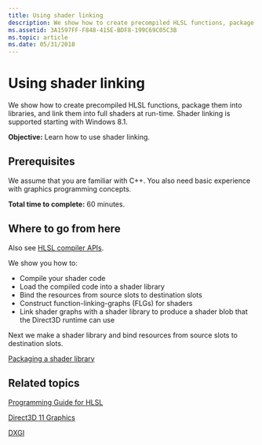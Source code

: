 ```yaml
---
title: Using shader linking
description: We show how to create precompiled HLSL functions, package them into libraries, and link them into full shaders at run-time.
ms.assetid: 3A1597FF-F848-415E-BDF8-199C69C05C3B
ms.topic: article
ms.date: 05/31/2018
---
```


# Using shader linking

We show how to create precompiled HLSL functions, package them into libraries, and link them into full shaders at run-time. Shader linking is supported starting with Windows 8.1.

**Objective:** Learn how to use shader linking.

## Prerequisites

We assume that you are familiar with C++. You also need basic experience with graphics programming concepts.

**Total time to complete:** 60 minutes.

## Where to go from here

Also see [HLSL compiler APIs](dx-graphics-d3dcompiler-reference.md).

We show you how to:

-   Compile your shader code
-   Load the compiled code into a shader library
-   Bind the resources from source slots to destination slots
-   Construct function-linking-graphs (FLGs) for shaders
-   Link shader graphs with a shader library to produce a shader blob that the Direct3D runtime can use

Next we make a shader library and bind resources from source slots to destination slots.

[Packaging a shader library](pachaging-a-shader-library.md)

## Related topics

<dl> <dt>

[Programming Guide for HLSL](dx-graphics-hlsl-pguide.md)
</dt> <dt>

[Direct3D 11 Graphics](https://docs.microsoft.com/windows/desktop/direct3d11/atoc-dx-graphics-direct3d-11)
</dt> <dt>

[DXGI](https://docs.microsoft.com/windows/desktop/direct3ddxgi/dx-graphics-dxgi)
</dt> </dl>

 

 




